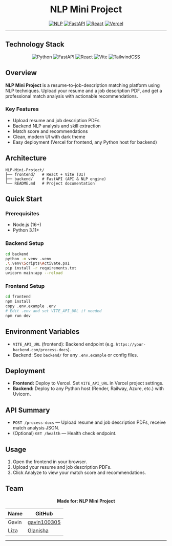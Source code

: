 <div align="center">

# NLP Mini Project

[![NLP](https://img.shields.io/badge/Natural%20Language%20Processing-NLP-blueviolet?style=for-the-badge&logo=python&logoColor=white)](https://github.com/gavin100305/NLP-Mini-Project)
[![FastAPI](https://img.shields.io/badge/FastAPI-Backend-009688?style=for-the-badge&logo=fastapi&logoColor=white)](https://fastapi.tiangolo.com/)
[![React](https://img.shields.io/badge/React-Frontend-61DAFB?style=for-the-badge&logo=react&logoColor=black)](https://react.dev/)
[![Vercel](https://img.shields.io/badge/Deployed%20on-Vercel-black?style=for-the-badge&logo=vercel&logoColor=white)](https://vercel.com/)

</div>

---

## Technology Stack

<div align="center">

![Python](https://img.shields.io/badge/Python-3.11+-3776AB?style=for-the-badge&logo=python&logoColor=white)
![FastAPI](https://img.shields.io/badge/FastAPI-API-009688?style=for-the-badge&logo=fastapi&logoColor=white)
![React](https://img.shields.io/badge/React-19.x-61DAFB?style=for-the-badge&logo=react&logoColor=black)
![Vite](https://img.shields.io/badge/Vite-Build%20Tool-646CFF?style=for-the-badge&logo=vite&logoColor=white)
![TailwindCSS](https://img.shields.io/badge/TailwindCSS-Styling-06B6D4?style=for-the-badge&logo=tailwindcss&logoColor=white)

</div>

## Overview

**NLP Mini Project** is a resume-to-job-description matching platform using NLP techniques. Upload your resume and a job description PDF, and get a professional match analysis with actionable recommendations.

### Key Features
- Upload resume and job description PDFs
- Backend NLP analysis and skill extraction
- Match score and recommendations
- Clean, modern UI with dark theme
- Easy deployment (Vercel for frontend, any Python host for backend)

## Architecture

```
NLP-Mini-Project/
├── frontend/   # React + Vite (UI)
├── backend/    # FastAPI (API & NLP engine)
└── README.md   # Project documentation
```

## Quick Start

### Prerequisites
- Node.js (16+)
- Python 3.11+

### Backend Setup
```bash
cd backend
python -m venv .venv
.\.venv\Scripts\Activate.ps1
pip install -r requirements.txt
uvicorn main:app --reload
```

### Frontend Setup
```bash
cd frontend
npm install
copy .env.example .env
# Edit .env and set VITE_API_URL if needed
npm run dev
```

## Environment Variables
- `VITE_API_URL` (frontend): Backend endpoint (e.g. `https://your-backend.com/process-docs`).
- Backend: See `backend/` for any `.env.example` or config files.

## Deployment
- **Frontend:** Deploy to Vercel. Set `VITE_API_URL` in Vercel project settings.
- **Backend:** Deploy to any Python host (Render, Railway, Azure, etc.) with Uvicorn.

## API Summary
- `POST /process-docs` — Upload resume and job description PDFs, receive match analysis JSON.
- (Optional) `GET /health` — Health check endpoint.

## Usage
1. Open the frontend in your browser.
2. Upload your resume and job description PDFs.
3. Click Analyze to view your match score and recommendations.

## Team

<div align="center">

**Made for: NLP Mini Project**

| Name   | GitHub |
|--------|--------|
| Gavin  | [gavin100305](https://github.com/gavin100305) |
| Liza   | [Glanisha](https://github.com/Glanisha) |

</div>

---



